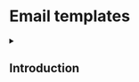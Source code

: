 <h1>Email templates</h1>

<details>
<summary><h2>Introduction</h2></summary>
<p>Having experimented with several frameworks for composing emails in HTML, I have found they are all somewhat more clunky than simply writing out templates for emails myself and including them here as a means of accessing them and using them locally with Thunderbird and an extension for it to edit HTML. Despite the power of Tailwind.css I could access via the Maizzle framework, I found that really much of what I wanted to do with the CSS I could include in the templates themselves, which renders to a much smaller overall size than with Maizzle as the purge.css would not work right with that framework when I tried it.</p>
<p>Therefore I have adapted this repository to house the templates that I use, which I am going to wire together as a super simple HTML site to browse if you so choose and for practice in writing out simple sites. Unlike other sites I have written in plain HTML, CSS and JS, not all of this one's pages will reference common JS and CSS assets as the templates need to include all of that within themselves as per their nature as templates.</p>
</details>
